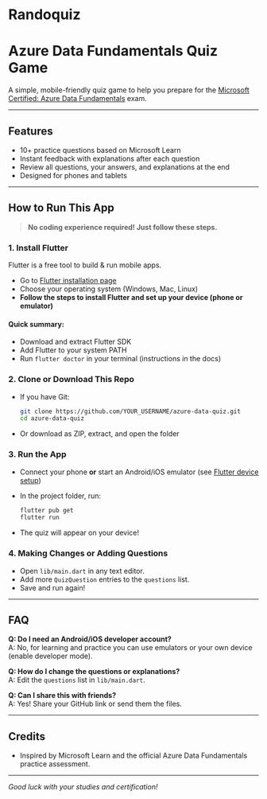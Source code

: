 # Randoquiz

# Azure Data Fundamentals Quiz Game

A simple, mobile-friendly quiz game to help you prepare for the [Microsoft Certified: Azure Data Fundamentals](https://learn.microsoft.com/en-us/credentials/certifications/azure-data-fundamentals/?practice-assessment-type=certification) exam.

---

## Features

- 10+ practice questions based on Microsoft Learn
- Instant feedback with explanations after each question
- Review all questions, your answers, and explanations at the end
- Designed for phones and tablets

---

## How to Run This App

> **No coding experience required! Just follow these steps.**

### 1. Install Flutter

Flutter is a free tool to build & run mobile apps.

- Go to [Flutter installation page](https://docs.flutter.dev/get-started/install)
- Choose your operating system (Windows, Mac, Linux)
- **Follow the steps to install Flutter and set up your device (phone or emulator)**

#### Quick summary:
- Download and extract Flutter SDK
- Add Flutter to your system PATH
- Run `flutter doctor` in your terminal (instructions in the docs)

### 2. Clone or Download This Repo

- If you have Git:
  ```sh
  git clone https://github.com/YOUR_USERNAME/azure-data-quiz.git
  cd azure-data-quiz
  ```
- Or download as ZIP, extract, and open the folder

### 3. Run the App

- Connect your phone **or** start an Android/iOS emulator (see [Flutter device setup](https://docs.flutter.dev/get-started/install))
- In the project folder, run:

  ```sh
  flutter pub get
  flutter run
  ```

- The quiz will appear on your device!

### 4. Making Changes or Adding Questions

- Open `lib/main.dart` in any text editor.
- Add more `QuizQuestion` entries to the `questions` list.
- Save and run again!

---

## FAQ

**Q: Do I need an Android/iOS developer account?**  
A: No, for learning and practice you can use emulators or your own device (enable developer mode).

**Q: How do I change the questions or explanations?**  
A: Edit the `questions` list in `lib/main.dart`.

**Q: Can I share this with friends?**  
A: Yes! Share your GitHub link or send them the files.

---

## Credits

- Inspired by Microsoft Learn and the official Azure Data Fundamentals practice assessment.

---

*Good luck with your studies and certification!*
